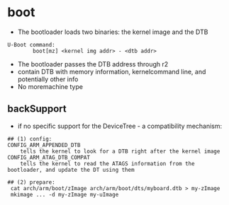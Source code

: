 # boot


* The bootloader loads two binaries:  the kernel image and the DTB

```
U-Boot command: 
        boot[mz] <kernel img addr> - <dtb addr>
```

* The bootloader passes the DTB address through r2
* contain DTB with memory information, kernelcommand line, and potentially other info
* No moremachine type



## backSupport

* if no specific support for the DeviceTree - a compatibility mechanism:

```
## (1) config:
CONFIG_ARM_APPENDED_DTB
    tells the kernel to look for a DTB right after the kernel image
CONFIG_ARM_ATAG_DTB_COMPAT 
    tells the kernel to read the ATAGS information from the bootloader, and update the DT using them

## (2) prepare:
 cat arch/arm/boot/zImage arch/arm/boot/dts/myboard.dtb > my-zImage 
 mkimage ... -d my-zImage my-uImage
```


